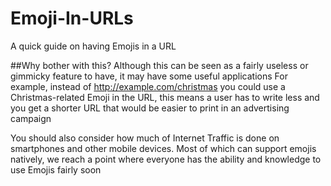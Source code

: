 # Emoji-In-URLs
A quick guide on having Emojis in a URL

##Why bother with this?
Although this can be seen as a fairly useless or gimmicky feature to have, it may have some useful applications
For example, instead of http://example.com/christmas you could use a Christmas-related Emoji in the URL, this means a user has to write less and you get a shorter URL that would be easier to print in an advertising campaign

You should also consider how much of Internet Traffic is done on smartphones and other mobile devices. Most of which can support emojis natively, we reach a point where everyone has the ability and knowledge to use Emojis fairly soon
